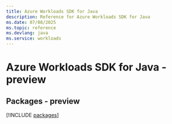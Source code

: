 ```yaml
---
title: Azure Workloads SDK for Java
description: Reference for Azure Workloads SDK for Java
ms.date: 07/08/2025
ms.topic: reference
ms.devlang: java
ms.service: workloads
---
```

# Azure Workloads SDK for Java - preview
## Packages - preview
[!INCLUDE [packages](workloads-index.md)]